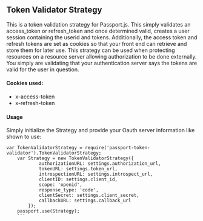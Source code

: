## Token Validator Strategy

This is a token validation strategy for Passport.js.  This simply validates an access_token or refresh_token and once determined valid, creates a user session containing the userid and tokens.  Additionally, the access token and refresh tokens are set as cookies so that your front end can retrieve and store them for later use.  This strategy can be used when protecting resources on a resource server allowing authorization to be done externally.  You simply are validating that your authentication server says the tokens are valid for the user in question.

#### Cookies used:

- x-access-token
- x-refresh-token

#### Usage

Simply initialize the Strategy and provide your Oauth server information like shown to use:

```
var TokenValidatorStrategy = require('passport-token-validator').TokenValidatorStrategy;
	var Strategy = new TokenValidatorStrategy({
			authorizationURL: settings.authorization_url,
			tokenURL: settings.token_url,
			introspectionURL: settings.introspect_url,
			clientID: settings.client_id,
			scope: 'openid',
			response_type: 'code',
			clientSecret: settings.client_secret,
			callbackURL: settings.callback_url
		});
	passport.use(Strategy);
	```